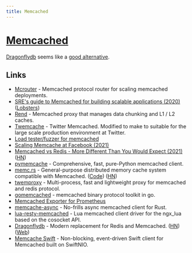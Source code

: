 ```yaml
---
title: Memcached
---
```


# [Memcached](https://memcached.org/)

[Dragonflydb](https://github.com/dragonflydb/dragonfly) seems like a [good alternative](https://news.ycombinator.com/item?id=31560547).

## Links

- [Mcrouter](https://github.com/facebook/mcrouter) - Memcached protocol router for scaling memcached deployments.
- [SRE's guide to Memcached for building scalable applications (2020)](https://opensource.com/article/20/3/sre-memcached) ([Lobsters](https://lobste.rs/s/aa6jyc/sre_s_guide_memcached_for_building))
- [Rend](https://github.com/Netflix/rend) - Memcached proxy that manages data chunking and L1 / L2 caches.
- [Twemcache](https://github.com/twitter/twemcache) - Twitter Memcached. Modified to make to suitable for the large scale production environment at Twitter.
- [Load tester/fuzzer for memcached](https://github.com/memcached/mctester)
- [Scaling Memcache at Facebook (2021)](https://www.micahlerner.com/2021/05/31/scaling-memcache-at-facebook.html)
- [Memcached vs Redis - More Different Than You Would Expect (2021)](https://engineering.kablamo.com.au/posts/2021/memcached-vs-redis-whats-the-difference) ([HN](https://news.ycombinator.com/item?id=28830007))
- [pymemcache](https://github.com/pinterest/pymemcache) - Comprehensive, fast, pure-Python memcached client.
- [memc.rs](https://www.memc.rs/intro) - General-purpose distributed memory cache system compatible with Memcached. ([Code](https://github.com/memc-rs/memc-rs)) ([HN](https://news.ycombinator.com/item?id=29532552))
- [twemproxy](https://github.com/bitleak/twemproxy) - Multi-process, fast and lightweight proxy for memcached and redis protocol.
- [gomemcached](https://github.com/couchbase/gomemcached) - memcached binary protocol toolkit in go.
- [Memcached Exporter for Prometheus](https://github.com/prometheus/memcached_exporter)
- [memcache-async](https://github.com/vavrusa/memcache-async) - No-frills async memcached client for Rust.
- [lua-resty-memcached](https://github.com/openresty/lua-resty-memcached) - Lua memcached client driver for the ngx_lua based on the cosocket API.
- [Dragonflydb](https://github.com/dragonflydb/dragonfly) - Modern replacement for Redis and Memcached. ([HN](https://news.ycombinator.com/item?id=31560547)) ([Web](https://dragonflydb.io/))
- [Memcache Swift](https://github.com/moritzsternemann/memcache-swift) - Non-blocking, event-driven Swift client for Memcached built on SwiftNIO.
